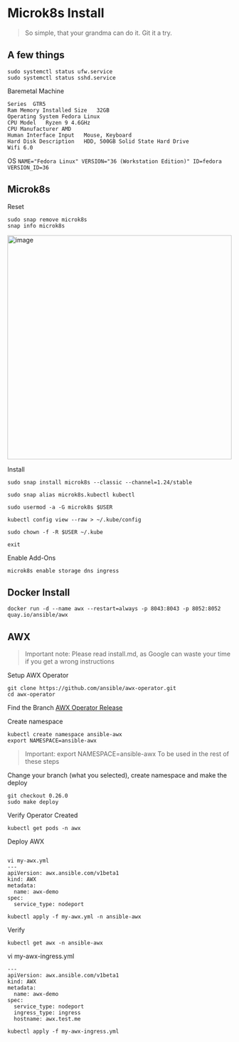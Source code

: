 # Microk8s Install

> So simple, that your grandma can do it. Git it a try.

## A few things
```
sudo systemctl status ufw.service
sudo systemctl status sshd.service
```
Baremetal Machine
```
Series	GTR5  
Ram Memory Installed Size	32GB  
Operating System Fedora Linux  
CPU Model	Ryzen 9 4.6GHz  
CPU Manufacturer AMD  
Human Interface Input	Mouse, Keyboard  
Hard Disk Description	HDD, 500GB Solid State Hard Drive 
Wifi 6.0  
```

OS
``
NAME="Fedora Linux"
VERSION="36 (Workstation Edition)"
ID=fedora
VERSION_ID=36
``

## Microk8s

Reset
```
sudo snap remove microk8s
snap info microk8s
```
<img width="504" alt="image" src="https://user-images.githubusercontent.com/993459/183301359-a73ed580-0a31-4bd5-b8c7-1f687817b4f7.png">


Install
```
sudo snap install microk8s --classic --channel=1.24/stable
```
```
sudo snap alias microk8s.kubectl kubectl
```
```
sudo usermod -a -G microk8s $USER
```
```
kubectl config view --raw > ~/.kube/config
```
```
sudo chown -f -R $USER ~/.kube
```
```
exit
```



Enable Add-Ons
```
microk8s enable storage dns ingress
```

## Docker Install
```
docker run -d --name awx --restart=always -p 8043:8043 -p 8052:8052 quay.io/ansible/awx
```
















## AWX

> Important note: Please read install.md, as Google can waste your time if you get a wrong instructions

Setup AWX Operator
```
git clone https://github.com/ansible/awx-operator.git
cd awx-operator
```
Find the Branch 
[AWX Operator Release](https://github.com/ansible/awx-operator/releases)

Create namespace
```
kubectl create namespace ansible-awx
export NAMESPACE=ansible-awx
```
> Important: export NAMESPACE=ansible-awx To be used in the rest of these steps



Change your branch (what you selected), create namespace and make the deploy
```
git checkout 0.26.0
sudo make deploy
```
Verify Operator Created
```
kubectl get pods -n awx
```

Deploy AWX
```

vi my-awx.yml
---
apiVersion: awx.ansible.com/v1beta1
kind: AWX
metadata:
  name: awx-demo
spec:
  service_type: nodeport
```
```
kubectl apply -f my-awx.yml -n ansible-awx
```
Verify 
```
kubectl get awx -n ansible-awx

```
vi my-awx-ingress.yml
```
---
apiVersion: awx.ansible.com/v1beta1
kind: AWX
metadata:
  name: awx-demo
spec:
  service_type: nodeport
  ingress_type: ingress
  hostname: awx.test.me
```
```
kubectl apply -f my-awx-ingress.yml
```

